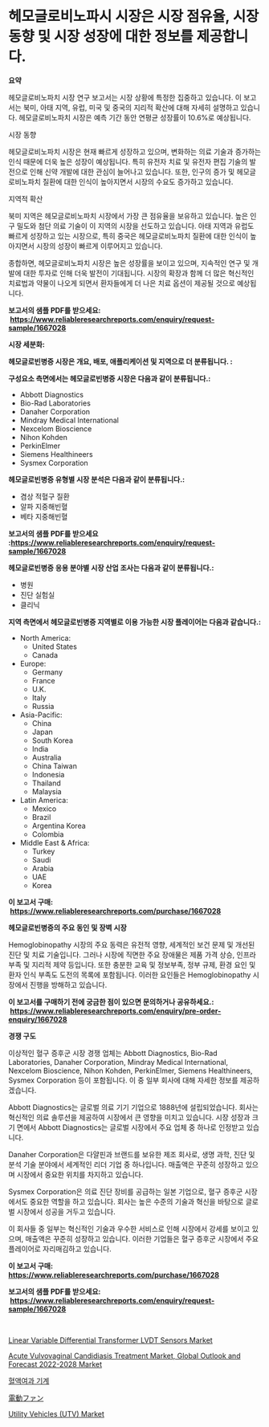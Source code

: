 <p><h1>헤모글로비노파시 시장은 시장 점유율, 시장 동향 및 시장 성장에 대한 정보를 제공합니다.</h1></p><p><strong>요약</strong></p>
<p><p>헤모글로비노파치 시장 연구 보고서는 시장 상황에 특정한 집중하고 있습니다. 이 보고서는 북미, 아태 지역, 유럽, 미국 및 중국의 지리적 확산에 대해 자세히 설명하고 있습니다. 헤모글로비노파치 시장은 예측 기간 동안 연평균 성장률이 10.6%로 예상됩니다.</p><p>시장 동향</p><p>헤모글로비노파치 시장은 현재 빠르게 성장하고 있으며, 변화하는 의료 기술과 증가하는 인식 때문에 더욱 높은 성장이 예상됩니다. 특히 유전자 치료 및 유전자 편집 기술의 발전으로 인해 신약 개발에 대한 관심이 늘어나고 있습니다. 또한, 인구의 증가 및 헤모글로비노파치 질환에 대한 인식이 높아지면서 시장의 수요도 증가하고 있습니다.</p><p>지역적 확산</p><p>북미 지역은 헤모글로비노파치 시장에서 가장 큰 점유율을 보유하고 있습니다. 높은 인구 밀도와 첨단 의료 기술이 이 지역의 시장을 선도하고 있습니다. 아태 지역과 유럽도 빠르게 성장하고 있는 시장으로, 특히 중국은 헤모글로비노파치 질환에 대한 인식이 높아지면서 시장의 성장이 빠르게 이루어지고 있습니다.</p><p>종합하면, 헤모글로비노파치 시장은 높은 성장률을 보이고 있으며, 지속적인 연구 및 개발에 대한 투자로 인해 더욱 발전이 기대됩니다. 시장의 확장과 함께 더 많은 혁신적인 치료법과 약물이 나오게 되면서 환자들에게 더 나은 치료 옵션이 제공될 것으로 예상됩니다.</p></p>
<p><strong>보고서의 샘플 PDF를 받으세요: &nbsp;<a href="https://www.reliableresearchreports.com/enquiry/request-sample/1667028">https://www.reliableresearchreports.com/enquiry/request-sample/1667028</a></strong></p>
<p><strong>시장 세분화:</strong></p>
<p><strong> 헤모글로빈병증 시장은 개요, 배포, 애플리케이션 및 지역으로 더 분류됩니다. :</strong></p>
<p><strong>구성요소 측면에서는 헤모글로빈병증 시장은 다음과 같이 분류됩니다.:</strong></p>
<p><ul><li>Abbott Diagnostics</li><li>Bio-Rad Laboratories</li><li>Danaher Corporation</li><li>Mindray Medical International</li><li>Nexcelom Bioscience</li><li>Nihon Kohden</li><li>PerkinElmer</li><li>Siemens Healthineers</li><li>Sysmex Corporation</li></ul></p>
<p><strong> 헤모글로빈병증 유형별 시장 분석은 다음과 같이 분류됩니다.:</strong></p>
<p><ul><li>겸상 적혈구 질환</li><li>알파 지중해빈혈</li><li>베타 지중해빈혈</li></ul></p>
<p><strong>보고서의 샘플 PDF를 받으세요 :<a href="https://www.reliableresearchreports.com/enquiry/request-sample/1667028">https://www.reliableresearchreports.com/enquiry/request-sample/1667028</a></strong></p>
<p><strong> 헤모글로빈병증 응용 분야별 시장 산업 조사는 다음과 같이 분류됩니다.:</strong></p>
<p><ul><li>병원</li><li>진단 실험실</li><li>클리닉</li></ul></p>
<p><strong>지역 측면에서 헤모글로빈병증 지역별로 이용 가능한 시장 플레이어는 다음과 같습니다.:</strong></p>
<p><ul>
    <li>
        North America:
        <ul>
            <li>United States</li>
            <li>Canada</li>
        </ul>
    </li>
    <li>
        Europe:
        <ul>
            <li>Germany</li>
            <li>France</li>
            <li>U.K.</li>
            <li>Italy</li>
            <li>Russia</li>
        </ul>
    </li>
    <li>
        Asia-Pacific:
        <ul>
            <li>China</li>
            <li>Japan</li>
            <li>South Korea</li>
            <li>India</li>
            <li>Australia</li>
            <li>China Taiwan</li>
            <li>Indonesia</li>
            <li>Thailand</li>
            <li>Malaysia</li>
        </ul>
    </li>
    <li>
        Latin America:
        <ul>
            <li>Mexico</li>
            <li>Brazil</li>
            <li>Argentina Korea</li>
            <li>Colombia</li>
        </ul>
    </li>
    <li>
        Middle East & Africa:
        <ul>
            <li>Turkey</li>
            <li>Saudi</li>
            <li>Arabia</li>
            <li>UAE</li>
            <li>Korea</li>
        </ul>
    </li>
    </ul></p>
<p><strong>이 보고서 구매: &nbsp;<a href="https://www.reliableresearchreports.com/purchase/1667028">https://www.reliableresearchreports.com/purchase/1667028</a></strong></p>
<p><strong>헤모글로빈병증의 주요 동인 및 장벽 시장</strong></p>
<p><p>Hemoglobinopathy 시장의 주요 동력은 유전적 영향, 세계적인 보건 문제 및 개선된 진단 및 치료 기술입니다. 그러나 시장에 직면한 주요 장애물은 제품 가격 상승, 인프라 부족 및 지리적 제약 등입니다. 또한 충분한 교육 및 정보부족, 정부 규제, 환경 요인 및 환자 인식 부족도 도전의 목록에 포함됩니다. 이러한 요인들은 Hemoglobinopathy 시장에서 진행을 방해하고 있습니다.</p></p>
<p><strong>이 보고서를 구매하기 전에 궁금한 점이 있으면 문의하거나 공유하세요.: &nbsp;<a href="https://www.reliableresearchreports.com/enquiry/pre-order-enquiry/1667028">https://www.reliableresearchreports.com/enquiry/pre-order-enquiry/1667028</a></strong></p>
<p><strong>경쟁 구도</strong></p>
<p><p>이상적인 혈구 증후군 시장 경쟁 업체는 Abbott Diagnostics, Bio-Rad Laboratories, Danaher Corporation, Mindray Medical International, Nexcelom Bioscience, Nihon Kohden, PerkinElmer, Siemens Healthineers, Sysmex Corporation 등이 포함됩니다. 이 중 일부 회사에 대해 자세한 정보를 제공하겠습니다.</p><p>Abbott Diagnostics는 글로벌 의료 기기 기업으로 1888년에 설립되었습니다. 회사는 혁신적인 의료 솔루션을 제공하여 시장에서 큰 영향을 미치고 있습니다. 시장 성장과 크기 면에서 Abbott Diagnostics는 글로벌 시장에서 주요 업체 중 하나로 인정받고 있습니다.</p><p>Danaher Corporation은 다얄핀과 브랜드를 보유한 제조 회사로, 생명 과학, 진단 및 분석 기술 분야에서 세계적인 리더 기업 중 하나입니다. 매출액은 꾸준히 성장하고 있으며 시장에서 중요한 위치를 차지하고 있습니다.</p><p>Sysmex Corporation은 의료 진단 장비를 공급하는 일본 기업으로, 혈구 증후군 시장에서도 중요한 역할을 하고 있습니다. 회사는 높은 수준의 기술과 혁신을 바탕으로 글로벌 시장에서 성공을 거두고 있습니다.</p><p>이 회사들 중 일부는 혁신적인 기술과 우수한 서비스로 인해 시장에서 강세를 보이고 있으며, 매출액은 꾸준히 성장하고 있습니다. 이러한 기업들은 혈구 증후군 시장에서 주요 플레이어로 자리매김하고 있습니다.</p></p>
<p><strong>이 보고서 구매: &nbsp; <a href="https://www.reliableresearchreports.com/purchase/1667028">https://www.reliableresearchreports.com/purchase/1667028</a></strong></p>
<p><strong>보고서의 샘플 PDF를 받으세요: &nbsp;<a href="https://www.reliableresearchreports.com/enquiry/request-sample/1667028">https://www.reliableresearchreports.com/enquiry/request-sample/1667028</a></strong><strong></strong></p>
<p>&nbsp;</p>
<p><p><a href="https://github.com/vimar16th/Market-Research-Report-List-4/blob/main/linear-variable-differential-transformer-lvdt-sensors-market.md">Linear Variable Differential Transformer LVDT Sensors Market</a></p><p><a href="https://www.linkedin.com/pulse/acute-vulvovaginal-candidiasis-treatment-market-global-outlook-2uq3e?trackingId=6A%2Bi%2B5OvHxZWQ6yIjvxp7g%3D%3D">Acute Vulvovaginal Candidiasis Treatment Market, Global Outlook and Forecast 2022-2028 Market</a></p><p><a href="https://github.com/KellyLyncyh543964/Market-Research-Report-List-1/blob/main/374162414366.md">혈액여과 기계</a></p><p><a href="https://github.com/schmahlson/Market-Research-Report-List-1/blob/main/477254915689.md">電動ファン</a></p><p><a href="https://issuu.com/reportprime-2/docs/utility-vehicles-utv-market-size-2030.pptx">Utility Vehicles (UTV) Market</a></p></p>